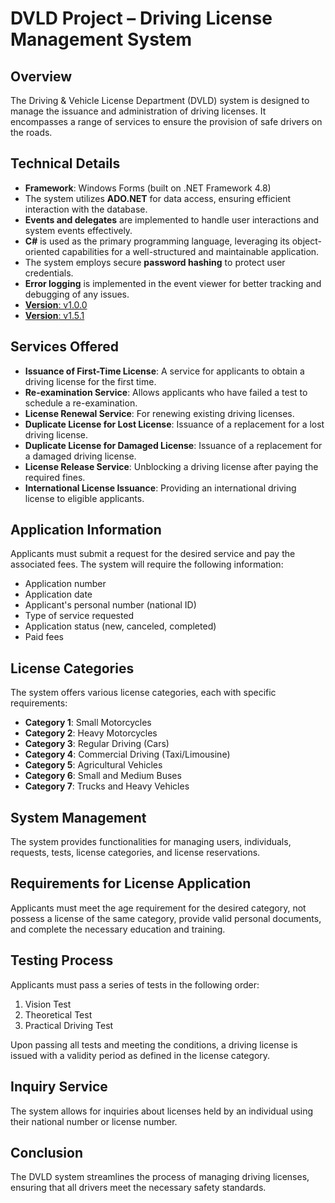 # DVLD Project – Driving License Management System

## Overview
The Driving & Vehicle License Department (DVLD) system is designed to manage the issuance and administration of driving licenses. It encompasses a range of services to ensure the provision of safe drivers on the roads.

## Technical Details
- **Framework**: Windows Forms (built on .NET Framework 4.8)
- The system utilizes **ADO.NET** for data access, ensuring efficient interaction with the database.
- **Events and delegates** are implemented to handle user interactions and system events effectively.
- **C#** is used as the primary programming language, leveraging its object-oriented capabilities for a well-structured and maintainable application.
- The system employs secure **password hashing** to protect user credentials.
- **Error logging** is implemented in the event viewer for better tracking and debugging of any issues.
- [**Version**: v1.0.0](https://github.com/saleh-bin-sumida/Driving_And_Vehicles_License_Department-DVLD/archive/refs/tags/v0.1.0.zip)
- [**Version**: v1.5.1](https://github.com/saleh-bin-sumida/Driving_And_Vehicles_License_Department-DVLD/archive/refs/tags/v0.1.0.zip)
  

## Services Offered
- **Issuance of First-Time License**: A service for applicants to obtain a driving license for the first time.
- **Re-examination Service**: Allows applicants who have failed a test to schedule a re-examination.
- **License Renewal Service**: For renewing existing driving licenses.
- **Duplicate License for Lost License**: Issuance of a replacement for a lost driving license.
- **Duplicate License for Damaged License**: Issuance of a replacement for a damaged driving license.
- **License Release Service**: Unblocking a driving license after paying the required fines.
- **International License Issuance**: Providing an international driving license to eligible applicants.

## Application Information
Applicants must submit a request for the desired service and pay the associated fees. The system will require the following information:
- Application number
- Application date
- Applicant's personal number (national ID)
- Type of service requested
- Application status (new, canceled, completed)
- Paid fees

## License Categories
The system offers various license categories, each with specific requirements:
- **Category 1**: Small Motorcycles
- **Category 2**: Heavy Motorcycles
- **Category 3**: Regular Driving (Cars)
- **Category 4**: Commercial Driving (Taxi/Limousine)
- **Category 5**: Agricultural Vehicles
- **Category 6**: Small and Medium Buses
- **Category 7**: Trucks and Heavy Vehicles

## System Management
The system provides functionalities for managing users, individuals, requests, tests, license categories, and license reservations.

## Requirements for License Application
Applicants must meet the age requirement for the desired category, not possess a license of the same category, provide valid personal documents, and complete the necessary education and training.

## Testing Process
Applicants must pass a series of tests in the following order:
1. Vision Test
2. Theoretical Test
3. Practical Driving Test

Upon passing all tests and meeting the conditions, a driving license is issued with a validity period as defined in the license category.

## Inquiry Service
The system allows for inquiries about licenses held by an individual using their national number or license number.

## Conclusion
The DVLD system streamlines the process of managing driving licenses, ensuring that all drivers meet the necessary safety standards.


















